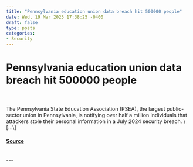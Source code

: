 ```yaml
---
title: "Pennsylvania education union data breach hit 500000 people"
date: Wed, 19 Mar 2025 17:38:25 -0400
draft: false
type: posts
categories: 
- Security
---
```

# Pennsylvania education union data breach hit 500000 people

<br/>

<br/>
The Pennsylvania State Education Association (PSEA), the largest public-sector union in Pennsylvania, is notifying over half a million individuals that attackers stole their personal information in a July 2024 security breach. \[...\]

#### [Source](https://www.bleepingcomputer.com/news/security/pennsylvania-education-union-data-breach-hit-500-000-people/)

<br/>
---
